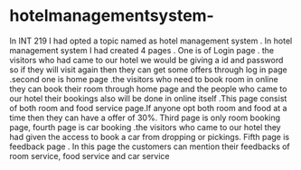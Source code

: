 # hotelmanagementsystem-
In INT 219 I had opted a topic named as hotel  management system . In hotel management system I had  created 4 pages . One is of Login page . the visitors who  had came to our hotel we would be giving a id and  password so if they will visit again then they can get  some offers through log in page .second one is home  page .the visitors who need to book room in online they  can book their room through home page and the people  who came to our hotel their bookings also will be done  in online itself .This page consist of both room and food  service page.If anyone opt both room and food at a time  then they can have a offer of 30%. Third page is only  room booking page, fourth page is car booking .the  visitors who came to our hotel they had given the access  to book a car from dropping or pickings. Fifth page is  feedback page . In this page the customers can mention  their feedbacks of room service, food service and car service 
